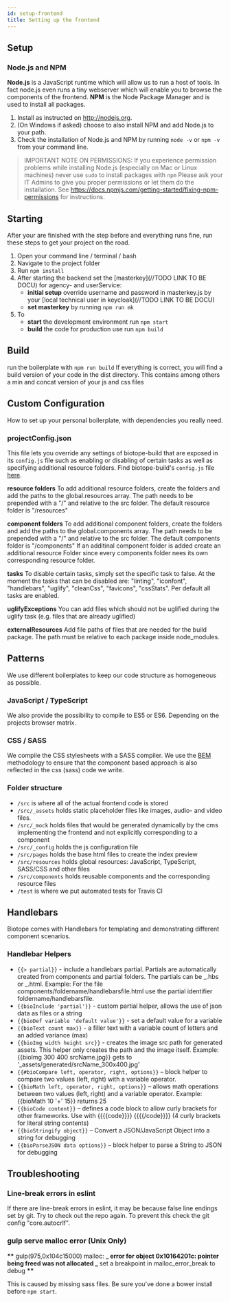 ```yaml
---
id: setup-frontend
title: Setting up the frontend
---
```


## Setup

### Node.js and NPM

**Node.js** is a JavaScript runtime which will allow us to run a host of tools. In fact node.js even runs a tiny webserver which will enable you to browse the components of the frontend.
**NPM** is the Node Package Manager and is used to install all packages.

1. Install as instructed on <http://nodejs.org>.
2. (On Windows if asked) choose to also install NPM and add Node.js to your path.
3. Check the installation of Node.js and NPM by running `node -v` or `npm -v` from your command line.

> IMPORTANT NOTE ON PERMISSIONS: If you experience permission problems while installing Node.js (especially on Mac or Linux machines) never use `sudo` to install packages with `npm`
> Please ask your IT Admins to give you proper permissions or let them do the installation. See <https://docs.npmjs.com/getting-started/fixing-npm-permissions> for instructions.

## Starting

After your are finished with the step before and everything runs fine, run these steps to get your project on the road.

1. Open your command line / terminal / bash
2. Navigate to the project folder
3. Run `npm install`
4. After starting the backend set the [masterkey](//TODO LINK TO BE DOCU) for agency- and userService:
   - **initial setup** override username and password in masterkey.js by your [local technical user in keycloak](//TODO LINK TO BE DOCU)  
   - **set masterkey** by running `npm run mk`
5. To
   - **start** the development environment run `npm start`
   - **build** the code for production use run `npm build`

## Build

run the boilerplate with `npm run build` If everything is correct, you will find a build version of your code in the dist directory. This contains among others a min and concat version of your js and css files

## Custom Configuration

How to set up your personal boilerplate, with dependencies you really need.

### projectConfig.json

This file lets you override any settings of biotope-build that are exposed in its `config.js` file such as enabling or disabling of certain tasks as well as specifying additional resource folders. Find biotope-build's `config.js` file [here](https://github.com/biotope/biotope-build/blob/master/config.js).

**resource folders**
To add additional resource folders, create the folders and add the paths to the global.resources array.
The path needs to be prepended with a "/" and relative to the src folder.
The default resource folder is "/resources"

**component folders**
To add additional component folders, create the folders and add the paths to the global.components array.
The path needs to be prepended with a "/" and relative to the src folder.
The default components folder is "/components"
If an additinal component folder is added create an additional resource Folder since every components folder nees its own corresponding resource folder.

**tasks**
To disable certain tasks, simply set the specific task to false.
At the moment the tasks that can be disabled are: "linting", "iconfont", "handlebars", "uglify", "cleanCss", "favicons", "cssStats".
Per default all tasks are enabled.

**uglifyExceptions**
You can add files which should not be uglified during the uglify task (e.g. files that are already uglified)

**externalResources**
Add file paths of files that are needed for the build package. The path must be relative to each package inside node_modules.

## Patterns

We use different boilerplates to keep our code structure as homogeneous as possible.

### JavaScript / TypeScript

We also provide the possibility to compile to ES5 or ES6. Depending on the projects browser matrix.

### CSS / SASS

We compile the CSS stylesheets with a SASS compiler. We use the [BEM](http://getbem.com/naming/) methodology to ensure that the component based approach is also reflected in the css (sass) code we write.

### Folder structure

- `/src` is where all of the actual frontend code is stored
- `/src/_assets` holds static placeholder files like images, audio- and video files.
- `/src/_mock` holds files that would be generated dynamically by the cms implementing the frontend and not explicitly corresponding to a component
- `/src/_config` holds the js configuration file
- `/src/pages` holds the base html files to create the index preview
- `/src/resources` holds global resources: JavaScript, TypeScript, SASS/CSS and other files
- `/src/components` holds reusable components and the corresponding resource files
- `/test` is where we put automated tests for Travis CI

## Handlebars

Biotope comes with Handlebars for templating and demonstrating different component scenarios.

### Handlebar Helpers

- `{{> partial}}` - include a handlebars partial. Partials are automatically created from components and partial folders. The partials can be _.hbs or _.html. Example: For the file components/foldername/handlebarsfile.html use the partial identifier foldername/handlebarsfile.
- `{{bioInclude 'partial'}}` - custom partial helper, allows the use of json data as files or a string
- `{{bioDef variable 'default value'}}` - set a default value for a variable
- `{{bioText count max}}` - a filler text with a variable count of letters and an added variance (max)
- `{{bioImg width height src}}` - creates the image src path for generated assets. This helper only creates the path and the image itself. Example: {{bioImg 300 400 srcName.jpg}} gets to '\_assets/generated/srcName_300x400.jpg'
- `{{#bioCompare left, operator, right, options}}` – block helper to compare two values (left, right) with a variable operator.
- `{{bioMath left, operator, right, options}}` – allows math operations between two values (left, right) and a variable operator. Example: {{bioMath 10 '+' 15}} returns 25
- `{{bioCode content}}` – defines a code block to allow curly brackets for other frameworks. Use with {{{{code}}}} {{{{/code}}}} (4 curly brackets for literal string contents)
- `{{bioStringify object}}` – Convert a JSON/JavaScript Object into a string for debugging
- `{{bioParseJSON data options}}` – block helper to parse a String to JSON for debugging

## Troubleshooting

### Line-break errors in eslint

If there are line-break errors in eslint, it may be because false line endings set by git. Try to check out the repo again.
To prevent this check the git config "core.autocrlf".

### gulp serve malloc error (Unix Only)

******\*\******* gulp(975,0x104c15000) malloc: **_ error for object 0x10164201c: pointer being freed was not allocated _** set a breakpoint in malloc_error_break to debug ******\*\*******

This is caused by missing sass files. Be sure you've done a bower install before `npm start`.